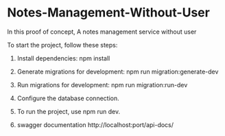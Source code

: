 # Notes-Management-Without-User

In this proof of concept, A notes management service without user

To start the project, follow these steps:

1. Install dependencies:
   npm install

2. Generate migrations for development:
   npm run migration:generate-dev

3. Run migrations for development:
   npm run migration:run-dev

4. Configure the database connection.

5. To run the project, use npm run dev.

6. swagger documentation
   http://localhost:port/api-docs/
